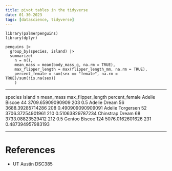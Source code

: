 ```yaml
---
title: pivot tables in the tidyverse
date: 01-30-2023
tags: [datascience, tidyverse]
---
```


``` {R}
library(palmerpenguins)
library(dplyr)

penguins |>
  group_by(species, island) |>
  summarize(
    n = n(),
    mean_mass = mean(body_mass_g, na.rm = TRUE),
    max_flipper_length = max(flipper_length_mm, na.rm = TRUE),
    percent_female = sum(sex == "female", na.rm = TRUE)/sum(!is.na(sex))
    )
```

  ----------- ----------- ----- ------------------------ --------------------------------- -----------------------------
  species     island      n     mean_mass               max_flipper_length                 percent_female
  Adelie      Biscoe      44    3709.65909090909         203                               0.5
  Adelie      Dream       56    3688.39285714286         208                               0.490909090909091
  Adelie      Torgersen   52    3706.37254901961         210                               0.51063829787234
  Chinstrap   Dream       68    3733.08823529412         212                               0.5
  Gentoo      Biscoe      124   5076.0162601626          231                               0.487394957983193
  ----------- ----------- ----- ------------------------ --------------------------------- -----------------------------

# References

-   UT Austin DSC385
